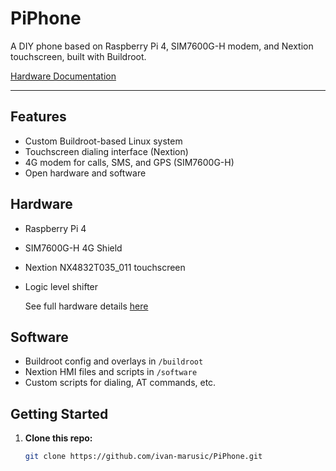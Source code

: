 # PiPhone

A DIY phone based on Raspberry Pi 4, SIM7600G-H modem, and Nextion touchscreen, built with Buildroot.

[Hardware Documentation](hardware.md)

---

## Features

- Custom Buildroot-based Linux system
- Touchscreen dialing interface (Nextion)
- 4G modem for calls, SMS, and GPS (SIM7600G-H)
- Open hardware and software

## Hardware

- Raspberry Pi 4
- SIM7600G-H 4G Shield
- Nextion NX4832T035_011 touchscreen
- Logic level shifter

  See full hardware details [here](hardware.md)

## Software

- Buildroot config and overlays in `/buildroot`
- Nextion HMI files and scripts in `/software`
- Custom scripts for dialing, AT commands, etc.

## Getting Started

1. **Clone this repo:**
   ```bash
   git clone https://github.com/ivan-marusic/PiPhone.git
   ```
